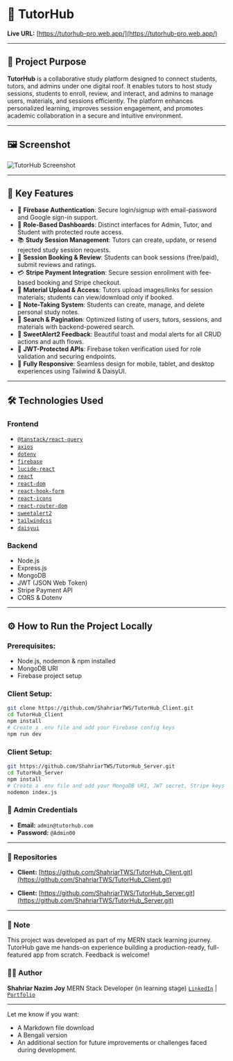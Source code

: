 # 🎯 TutorHub

**Live URL:** [https://tutorhub-pro.web.app/](https://tutorhub-pro.web.app/)

---

## 🚀 Project Purpose

**TutorHub** is a collaborative study platform designed to connect students, tutors, and admins under one digital roof. It enables tutors to host study sessions, students to enroll, review, and interact, and admins to manage users, materials, and sessions efficiently. The platform enhances personalized learning, improves session engagement, and promotes academic collaboration in a secure and intuitive environment.

---

## 🖼️ Screenshot

![TutorHub Screenshot](https://res.cloudinary.com/dwgj5fypm/image/upload/v1754628467/Screenshot_2025-08-08_104503_ddzqnd.png)

---

## 🔑 Key Features

- 🔐 **Firebase Authentication**: Secure login/signup with email-password and Google sign-in support.
- 🧠 **Role-Based Dashboards**: Distinct interfaces for Admin, Tutor, and Student with protected route access.
- 📚 **Study Session Management**: Tutors can create, update, or resend rejected study session requests.
- 📝 **Session Booking & Review**: Students can book sessions (free/paid), submit reviews and ratings.
- 💳 **Stripe Payment Integration**: Secure session enrollment with fee-based booking and Stripe checkout.
- 📂 **Material Upload & Access**: Tutors upload images/links for session materials; students can view/download only if booked.
- 🧾 **Note-Taking System**: Students can create, manage, and delete personal study notes.
- 🔎 **Search & Pagination**: Optimized listing of users, tutors, sessions, and materials with backend-powered search.
- 🔔 **SweetAlert2 Feedback**: Beautiful toast and modal alerts for all CRUD actions and auth flows.
- 🔐 **JWT-Protected APIs**: Firebase token verification used for role validation and securing endpoints.
- 📱 **Fully Responsive**: Seamless design for mobile, tablet, and desktop experiences using Tailwind & DaisyUI.

---


## 🛠️ Technologies Used

### Frontend


- [`@tanstack/react-query`](https://www.npmjs.com/package/@tanstack/react-query)
- [`axios`](https://www.npmjs.com/package/axios)
- [`dotenv`](https://www.npmjs.com/package/dotenv)
- [`firebase`](https://www.npmjs.com/package/firebase)
- [`lucide-react`](https://www.npmjs.com/package/lucide-react)
- [`react`](https://www.npmjs.com/package/react)
- [`react-dom`](https://www.npmjs.com/package/react-dom)
- [`react-hook-form`](https://www.npmjs.com/package/react-hook-form)
- [`react-icons`](https://www.npmjs.com/package/react-icons)
- [`react-router-dom`](https://www.npmjs.com/package/react-router-dom)
- [`sweetalert2`](https://www.npmjs.com/package/sweetalert2)
- [`tailwindcss`](https://www.npmjs.com/package/tailwindcss)
- [`daisyui`](https://www.npmjs.com/package/daisyui)


### Backend
- Node.js
- Express.js
- MongoDB
- JWT (JSON Web Token)
- Stripe Payment API
- CORS & Dotenv

---

## ⚙️ How to Run the Project Locally

### Prerequisites:
- Node.js, nodemon & npm installed
- MongoDB URI
- Firebase project setup

### Client Setup:
```bash
git clone https://github.com/ShahriarTWS/TutorHub_Client.git
cd TutorHub_Client
npm install
# Create a .env file and add your Firebase config keys
npm run dev

```
### Client Setup:

```bash
git https://github.com/ShahriarTWS/TutorHub_Server.git
cd TutorHub_Server
npm install
# Create a .env file and add your MongoDB URI, JWT secret, Stripe keys
nodemon index.js

```

### 👤 Admin Credentials
- **Email:** `admin@tutorhub.com`  
- **Password:** `@Admin00`

---

### 📁 Repositories
- **Client:** [https://github.com/ShahriarTWS/TutorHub_Client.git](https://github.com/ShahriarTWS/TutorHub_Client.git)

- **Client:** [https://github.com/ShahriarTWS/TutorHub_Server.git](https://github.com/ShahriarTWS/TutorHub_Server.git)

---

### 📌 Note
This project was developed as part of my MERN stack learning journey. TutorHub gave me hands-on experience building a production-ready, full-featured app from scratch. Feedback is welcome!

### 🧑‍💻 Author

**Shahriar Nazim Joy**
MERN Stack Developer (in learning stage)
[`LinkedIn`](https://www.linkedin.com/in/snjoy420/) | [`Portfolio`](https://shahriar-dev.web.app/)

---

Let me know if you want:
- A Markdown file download  
- A Bengali version  
- An additional section for future improvements or challenges faced during development.